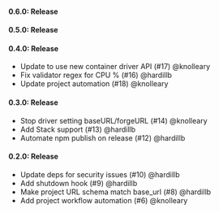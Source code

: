 #### 0.6.0: Release


#### 0.5.0: Release

#### 0.4.0: Release

 - Update to use new container driver API (#17) @knolleary
 - Fix validator regex for CPU % (#16) @hardillb
 - Update project automation (#18) @knolleary

#### 0.3.0: Release

 - Stop driver setting baseURL/forgeURL (#14) @knolleary
 - Add Stack support (#13) @hardillb
 - Automate npm publish on release (#12) @hardillb

#### 0.2.0: Release

 - Update deps for security issues (#10) @hardillb
 - Add shutdown hook (#9) @hardillb
 - Make project URL schema match base_url (#8) @hardillb
 - Add project workflow automation (#6) @knolleary
